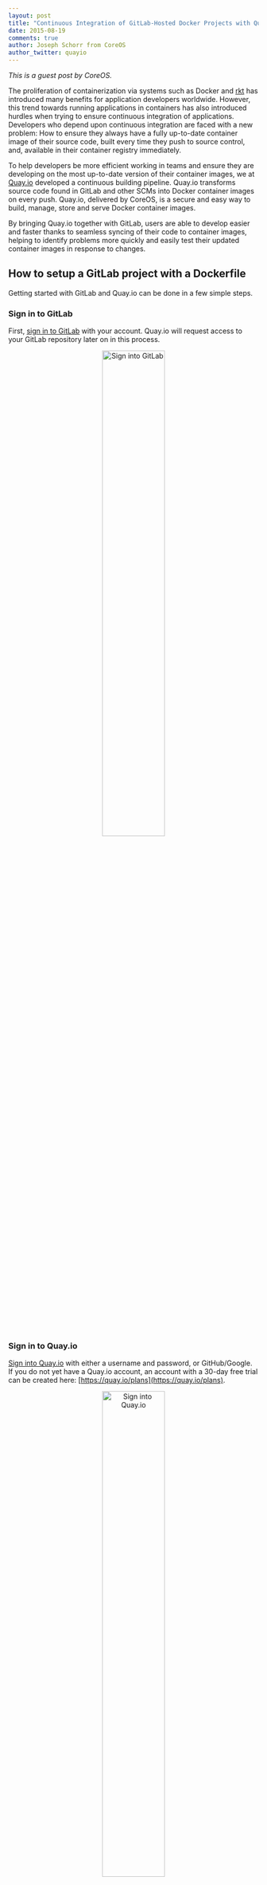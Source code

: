 ```yaml
---
layout: post
title: "Continuous Integration of GitLab-Hosted Docker Projects with Quay.io"
date: 2015-08-19
comments: true
author: Joseph Schorr from CoreOS
author_twitter: quayio
---
```


_This is a guest post by CoreOS._

The proliferation of containerization via systems such as Docker and [rkt](https://github.com/coreos/rkt) has introduced many benefits for application developers worldwide. However, this trend towards running applications in containers has also introduced hurdles when trying to ensure continuous integration of applications. Developers who depend upon continuous integration are faced with a new problem: How to ensure they always have a fully up-to-date container image of their source code, built every time they push to source control, and, available in their container registry immediately.

To help developers be more efficient working in teams and ensure they are developing on the most up-to-date version of their container images, we at [Quay.io](https://quay.io/) developed a continuous building pipeline.
Quay.io transforms source code found in GitLab and other SCMs into Docker container images on every push. Quay.io, delivered by CoreOS, is a secure and easy way to build, manage, store and serve Docker container images.

By bringing Quay.io together with GitLab, users are able to develop easier and faster thanks to seamless syncing of their code to container images, helping to identify problems more quickly and easily test their updated container images in response to changes.

<!-- more -->

## How to setup a GitLab project with a Dockerfile

Getting started with GitLab and Quay.io can be done in a few simple steps.

### Sign in to GitLab

First, [sign in to GitLab](https://gitlab.com/users/sign_in) with your account.
Quay.io will request access to your GitLab repository later on in this process.

<center><img alt="Sign into GitLab" src="/images/quayio/gitlab-login.png" style="width:50%;padding-bottom:15px;"></center>

### Sign in to Quay.io

[Sign into Quay.io](https://quay.io/signin) with either a username and password, or GitHub/Google.
If you do not yet have a Quay.io account, an account with a 30-day free trial can be created here: [https://quay.io/plans](https://quay.io/plans).

<center><img alt="Sign into Quay.io" src="/images/quayio/quay-login.png" style="width:50%;padding-bottom:15px;"></center>

### Use an existing container repository in Quay.io

If you have an existing container repository in Quay.io, click on the repository you’d like to automatically build, and click the builds tab found on the left-hand side of the repository screen:

![Quay.io build tab](/images/quayio/build-tab.png)

From here, scroll to the bottom of the tab and click the “Create Build Trigger” button.
You will be presented with a menu showing the various source control management systems supported by Quay.io.
Choose **GitLab Repository Push**:

![Creating a Quay.io build trigger](/images/quayio/create-trigger.png)

### Create a new container repository in Quay.io

If you do not yet have a container repository on Quay.io, follow these instructions to create a new repository.

Click the **+** icon next to your username in the upper right hand corner of Quay.io, and click [**New Repository**](https://quay.io/new/):

<center><img alt="Creating a new Quay.io repository" src="/images/quayio/new-repo.png" style="width:75%;padding-bottom:15px;"></center>

You will be asked for a new name for the repository, whether to make it public or private, and how to initialize the repository.

Choose **Link to a GitLab Repository Push** for the Initialize Repository option:

<center><img alt="Initializing a Quay.io repository" src="/images/quayio/initialize-repo.png" style="width:50%;padding-bottom:15px;"></center>

### Allow Quay.io access to GitLab

Once the above process has completed, you will be redirected to GitLab to begin the build trigger setup process:

<center><img "GitLab OAuth flow" src="/images/quayio/oauth.png" style="width:50%;padding-bottom:15px;"></center>

Click **Authorize** to grant Quay.io access to your GitLab repositories.

### Select the GitLab repository to build

After authorization, GitLab will redirect you back to Quay.io, which (after a few moments) will display the trigger setup dialog:

![Quay.io trigger dialog](/images/quayio/dialog1.png)

Choose a GitLab repository to build (or enter the repository in the repository box) and click **Next**.

### Finish GitLab trigger setup

You will be asked for other information pertaining to the build, such as the subdirectory that contains the Dockerfile (usually this is just “/”), what branches/tags to build (by default: everything) and whether to use a [Robot Account](http://docs.quay.io/glossary/robot-accounts.html) as pull credentials (only required if you have a private base image on Quay.io).

Once this information is entered, the build trigger will be setup on GitLab:

![Final Quay.io trigger dialog](/images/quayio/dialog2.png)

From this point forward, any pushes to your GitLab repository will immediately start a build on Quay.io of the commit pushed.

If you want to view a build without a GitLab push, you can click **Run Trigger Now** to have Quay.io pull the latest commit from GitLab and begin a build to populate your container repository.

### Monitor GitLab builds on Quay.io

All builds triggered from GitLab can be found under the builds tab in the repository page.
Each build shows its status, the commit information and links to the commit itself on GitLab:

![Active build on a Quay.io build tab](/images/quayio/build.png)

Clicking on the build ID will take you to a page to view the logs of the build in real-time:

![Build logs on Quay.io](/images/quayio/build-logs.png)

The logs for each step can be displayed by clicking on the **>** arrow next to the step, to expands it.

### GitLab + Quay.io = 👍

As we’ve seen, setting up a continuous integration pipeline from GitLab to Quay.io can be done in a few short and easy steps.
The combination of these two powerful services allows developers to be confident that when source code is updated, there will be a fully updated Docker container available for testing and usage with a few short minutes.

To get started with Quay.io, [sign up for a free 30-day trial](https://quay.io/?utm_source=GitLab&utm_medium=Blog&utm_campaign=GitLab) or [contact us](https://quay.io/contact/) if you have any questions.

Want to build GitLab repositories behind your firewall? We got you covered with our on-premises [Quay.io Enterprise Registry](https://coreos.com/products/enterprise-registry/).
